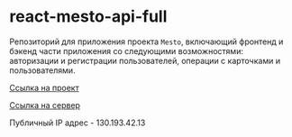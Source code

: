 # react-mesto-api-full
Репозиторий для приложения проекта `Mesto`, включающий фронтенд и бэкенд части приложения со следующими возможностями: авторизации и регистрации пользователей, операции с карточками и пользователями.
  
[Ссылка на проект](https://mesto-project-36.nomoredomains.xyz/)

[Ссылка на сервер](https://api.mesto-project-36.nomoreparties.sbs)

Публичный IP адрес - 130.193.42.13
